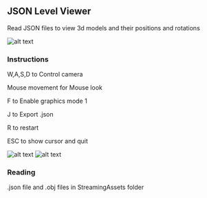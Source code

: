 ## JSON Level Viewer

Read JSON files to view 3d models and their positions and rotations

![alt text](https://keehanroberts.com/images/github/json_viewer_0.png "JSON Level Viewer Screenshot 0")

### Instructions

W,A,S,D to Control camera

Mouse movement for Mouse look

F to Enable graphics mode 1

J to Export .json

R to restart

ESC to show cursor and quit

![alt text](https://keehanroberts.com/images/github/json_viewer_1.png "JSON Level Viewer Screenshot 1")
![alt text](https://keehanroberts.com/images/github/json_viewer_2.png "JSON Level Viewer Screenshot 2")

### Reading

.json file and .obj files in StreamingAssets folder
